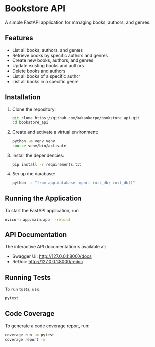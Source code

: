 # Bookstore API

A simple FastAPI application for managing books, authors, and genres.

## Features

- List all books, authors, and genres
- Retrieve books by specific authors and genres
- Create new books, authors, and genres
- Update existing books and authors
- Delete books and authors
- List all books of a specific author
- List all books in a specific genre

## Installation

1. Clone the repository:

    ```bash
    git clone https://github.com/hakankorpe/bookstore_api.git
    cd bookstore_api
    ```

2. Create and activate a virtual environment:

    ```bash
    python -m venv venv
    source venv/bin/activate
    ```

3. Install the dependencies:

    ```bash
    pip install -r requirements.txt
    ```

4. Set up the database:

    ```bash
    python -c "from app.database import init_db; init_db()"
    ```

## Running the Application

To start the FastAPI application, run:

```bash
uvicorn app.main:app --reload
```

## API Documentation

The interactive API documentation is available at:

- Swagger UI: http://127.0.0.1:8000/docs
- ReDoc: http://127.0.0.1:8000/redoc

## Running Tests

To run tests, use:

```bash
pytest
```

## Code Coverage

To generate a code coverage report, run:

```bash
coverage run -m pytest
coverage report -m
```